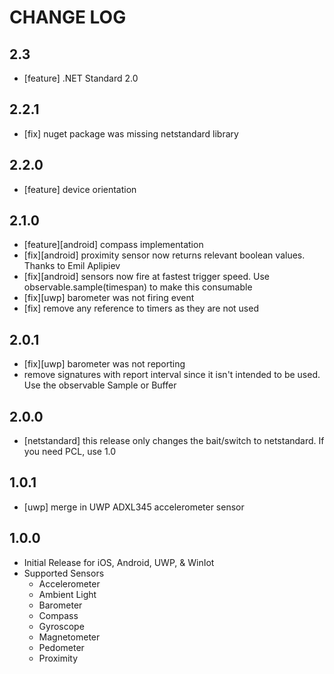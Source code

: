 # CHANGE LOG

## 2.3
* [feature] .NET Standard 2.0

## 2.2.1
* [fix] nuget package was missing netstandard library

## 2.2.0
* [feature] device orientation

## 2.1.0
* [feature][android] compass implementation
* [fix][android] proximity sensor now returns relevant boolean values.  Thanks to Emil Aplipiev
* [fix][android] sensors now fire at fastest trigger speed.  Use observable.sample(timespan) to make this consumable
* [fix][uwp] barometer was not firing event
* [fix] remove any reference to timers as they are not used

## 2.0.1
* [fix][uwp] barometer was not reporting
* remove signatures with report interval since it isn't intended to be used.  Use the observable Sample or Buffer

## 2.0.0
* [netstandard] this release only changes the bait/switch to netstandard.  If you need PCL, use 1.0

## 1.0.1
* [uwp] merge in UWP ADXL345 accelerometer sensor

## 1.0.0
* Initial Release for iOS, Android, UWP, & WinIot
* Supported Sensors
  * Accelerometer
  * Ambient Light
  * Barometer
  * Compass
  * Gyroscope
  * Magnetometer
  * Pedometer
  * Proximity